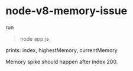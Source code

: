 # node-v8-memory-issue

run
> node app.js

prints: index, highestMemory, currentMemory

Memory spike should happen after index 200. 